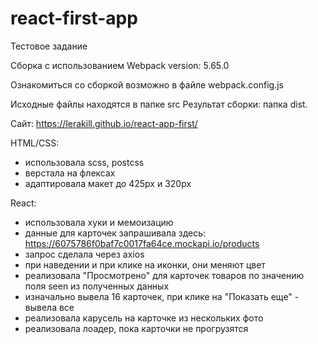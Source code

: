 # react-first-app
Тестовое задание 

Сборка с использованием Webpack version: 5.65.0

Ознакомиться со сборкой возможно в файле webpack.config.js

Исходные файлы находятся в папке src Результат сборки: папка dist.

Сайт: https://lerakill.github.io/react-app-first/

HTML/CSS:
- использовала scss, postcss
- верстала на флексах
- адаптировала макет до 425px и 320px

React:
- использовала хуки и мемоизацию
- данные для карточек запрашивала здесь: https://6075786f0baf7c0017fa64ce.mockapi.io/products
- запрос сделала через axios
- при наведении и при клике на иконки, они меняют цвет
- реализовала "Просмотрено" для карточек товаров по значению поля seen из полученных данных
- изначально вывела 16 карточек, при клике на "Показать еще" - вывела все
- реализовала карусель на карточке из нескольких фото
- реализовала лоадер, пока карточки не прогрузятся
